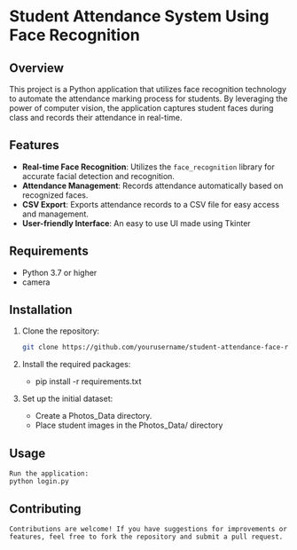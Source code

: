 # Student Attendance System Using Face Recognition

## Overview

This project is a Python application that utilizes face recognition technology to automate the attendance marking process for students. By leveraging the power of computer vision, the application captures student faces during class and records their attendance in real-time.

## Features

- **Real-time Face Recognition**: Utilizes the `face_recognition` library for accurate facial detection and recognition.
- **Attendance Management**: Records attendance automatically based on recognized faces.
- **CSV Export**: Exports attendance records to a CSV file for easy access and management.
- **User-friendly Interface**: An easy to use UI made using Tkinter

## Requirements

- Python 3.7 or higher
- camera

## Installation

1. Clone the repository:
   ```bash
   git clone https://github.com/yourusername/student-attendance-face-recognition.git
   ```
2. Install the required packages:
   - pip install -r requirements.txt
     
3. Set up the initial dataset:
   - Create a Photos_Data directory.
   - Place student images in the Photos_Data/ directory

## Usage
    Run the application:
    python login.py

## Contributing
    Contributions are welcome! If you have suggestions for improvements or features, feel free to fork the repository and submit a pull request.
